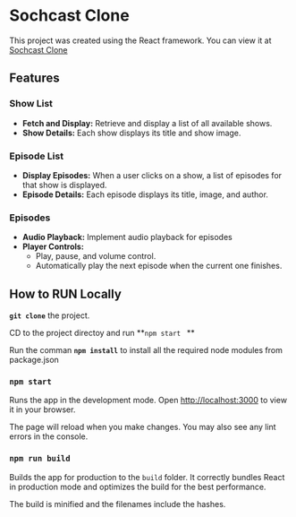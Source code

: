 # Sochcast Clone

This project was created using the React framework. You can view it at [Sochcast Clone](https://sochcast-demo.vercel.app/) 
## Features

### Show List
- **Fetch and Display:** Retrieve and display a list of all available shows.
- **Show Details:** Each show displays its title and show image.

### Episode List
- **Display Episodes:** When a user clicks on a show, a list of episodes for that show is displayed.
- **Episode Details:** Each episode displays its title, image, and author.

### Episodes
- **Audio Playback:** Implement audio playback for episodes 
- **Player Controls:**
  - Play, pause, and volume control.
  - Automatically play the next episode when the current one finishes.


## How to RUN Locally

**`git clone`** the project.

CD to the project directoy and run **`npm start
`
**

Run the comman **`npm install`** to install all the required node modules from package.json

### `npm start`

Runs the app in the development mode.
Open [http://localhost:3000](http://localhost:3000) to view it in your browser.

The page will reload when you make changes.
You may also see any lint errors in the console.

### `npm run build`

Builds the app for production to the `build` folder.
It correctly bundles React in production mode and optimizes the build for the best performance.

The build is minified and the filenames include the hashes.
